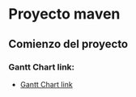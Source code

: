 # Proyecto maven
## Comienzo del proyecto
### Gantt Chart link:
  - [Gantt Chart link](https://docs.google.com/spreadsheets/d/1qoxf2apkPI_xVn8Js3Ym1Vt1yy0-UJ6F-vn61xQ8JMo/edit?usp=sharing)
